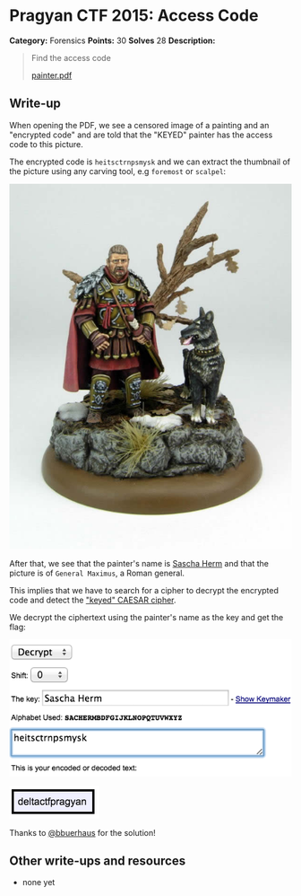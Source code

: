 # Pragyan CTF 2015: Access Code

**Category:** Forensics
**Points:** 30
**Solves** 28
**Description:**

> Find the access code
>
> [painter.pdf](painter.pdf)

## Write-up

When opening the PDF, we see a censored image of a painting and an "encrypted code" and are told that the "KEYED" painter has the access code to this picture.

The encrypted code is `heitsctrnpsmysk` and we can extract the thumbnail of the picture using any carving tool, e.g `foremost` or `scalpel`:

![](General_Maximus01a.jpg)

After that, we see that the painter's name is [Sascha Herm](http://www.sascha-herm.com/Warlord_Games.htm) and that the picture is of `General Maximus`, a Roman general.

This implies that we have to search for a cipher to decrypt the encrypted code and detect the ["keyed" CAESAR cipher](http://rumkin.com/tools/cipher/caesar-keyed.php).

We decrypt the ciphertext using the painter's name as the key and get the flag:

![](keyed1.png)

![](keyed2.png)

Thanks to [@bbuerhaus](https://twitter.com/bbuerhaus) for the solution!

## Other write-ups and resources

* none yet
